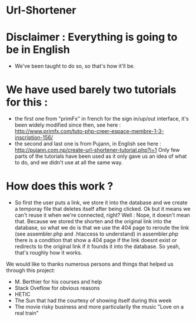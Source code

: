 # Url-Shortener


# Disclaimer : Everything is going to be in English
- We've been taught to do so, so that's how it'll be.

# We have used barely two tutorials for this :
- the first one from "primFx" in french for the sign in/up/out interface, it's been widely modified since then, see here : http://www.primfx.com/tuto-php-creer-espace-membre-1-3-inscription-156/
- the second and last one is from Pujann, in English see here : http://pujann.com.np/create-url-shortener-tutorial.php?i=1
Only few parts of the tutorials have been used as it only gave us an idea of what to do, and we didn't use at all the same way.

# How does this work ?
 - So first the user puts a link, we store it into the database and we create a temporay file that deletes itself after being clicked. Ok but it means we can't reuse it when we're connected, right? Well : Nope, it doesn't mean that. Because we stored the shorten and the original link into the database, so what we do is that we use the 404 page to reroute the link (see assembler.php and .htaccess to understand) in assembler.php there is a condition that show a 404 page if the link doesnt exist or redirects to the original link if it founds it into the database.
 So yeah, that's roughly how it works.
 

We would like to thanks numerous persons and things that helped us through this project:
- M. Berthier for his courses and help
- Stack Oveflow for obvious reasons 
- HETIC
- The Sun that had the courtesy of showing itself during this week
- The movie risky business and more particularily the music "Love on a real train"
